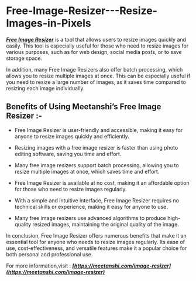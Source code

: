 # Free-Image-Resizer---Resize-Images-in-Pixels

***[Free Image Resizer](https://meetanshi.com/image-resizer)*** is a tool that allows users to resize images quickly and easily. This tool is especially useful for those who need to resize images for various purposes, such as for web design, social media posts, or to save storage space.


In addition, many Free Image Resizers also offer batch processing, which allows you to resize multiple images at once. This can be especially useful if you need to resize a large number of images, as it saves time compared to resizing each image individually.

## Benefits of Using Meetanshi’s Free Image Resizer :-
*  Free Image Resizer is user-friendly and accessible, making it easy for anyone to resize images quickly and efficiently.

*    Resizing images with a free image resizer is faster than using photo editing software, saving you time and effort.

*   Many free image resizers support batch processing, allowing you to resize multiple images at once, which saves time and effort.

*   Free Image Resizer is available at no cost, making it an affordable option for those who need to resize images regularly.

*  With a simple and intuitive interface, Free Image Resizer requires no technical skills or experience, making it easy for anyone to use.

*  Many free image resizers use advanced algorithms to produce high-quality resized images, maintaining the original quality of the image.

In conclusion, Free Image Resizer offers numerous benefits that make it an essential tool for anyone who needs to resize images regularly. Its ease of use, cost-effectiveness, and versatile features make it a popular choice for both personal and professional use.

For more information,visit : ***[https://meetanshi.com/image-resizer](https://meetanshi.com/image-resizer)***
